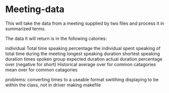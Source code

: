 # Meeting-data
This will take the data from a meeting supplied by two files and process it in summarized terms.

The data it will return is in the following catories:

individual
	Total time speaking
	percentage the individual spent speaking of total time during the meeting
	longest speaking duration
	shortest speaking duration
	times spoken
group
	expected duration
	actual duration
	percentage over (negative for short)
Historical
	average over for common catagories
	mean over for common catagories

problems:
converting times to a useable format
switihing displaying to be within the class, not in driver
making makefile

